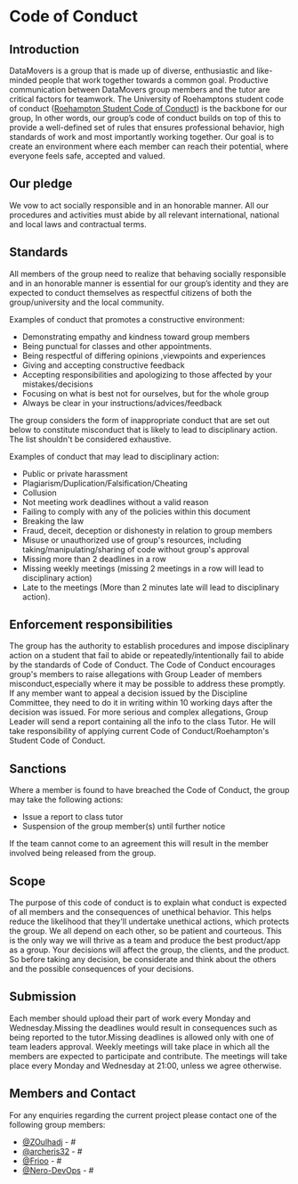 # Code of Conduct

 
## Introduction
DataMovers is a group that is made up of diverse, enthusiastic and like-minded people that work together towards a common goal. 
Productive communication between DataMovers group members and the tutor are critical factors for teamwork. The University of Roehamptons student code of conduct
([Roehampton Student Code of Conduct](https://www.roehampton.ac.uk/globalassets/documents/corporate-information/policies/student-code-of-conduct-july-2018.pdf)) is the backbone for our group, In other words, our group’s code of conduct builds on top of this to provide a well-defined set of rules
that ensures professional behavior, high standards of work and most importantly working together. Our goal is to create an environment where each member can reach their potential, where everyone feels safe, accepted and valued.

## Our pledge
We vow to act socially responsible and in an honorable manner. 
All our procedures and activities must abide by all relevant international, national 
and local laws and contractual terms.

## Standards
All members of the group need to realize that behaving socially responsible and in
an honorable manner is essential for our group’s identity and they are expected to conduct 
themselves as respectful citizens of both the group/university and the local community.

Examples of conduct that promotes a constructive environment:

* Demonstrating empathy and kindness toward group members
* Being punctual for classes and other appointments.
* Being respectful of differing opinions ,viewpoints and experiences
* Giving and accepting constructive feedback 
* Accepting responsibilities and apologizing to those affected by your mistakes/decisions
* Focusing on what is best not for ourselves, but for the whole group
* Always be clear in your instructions/advices/feedback
	
The group considers the form of inappropriate conduct that are set out below to constitute 
misconduct that is likely to lead to disciplinary action. The list shouldn't be considered exhaustive.

Examples of conduct that may lead to disciplinary action:	
* Public or private harassment
* Plagiarism/Duplication/Falsification/Cheating
* Collusion
* Not meeting work deadlines without a valid reason
* Failing to comply with any of the policies within this document
* Breaking the law
* Fraud, deceit, deception or dishonesty in relation to group members
* Misuse or unauthorized use of group's resources, including taking/manipulating/sharing of code without group's approval
* Missing more than 2 deadlines in a row 
* Missing weekly meetings (missing 2 meetings in a row will lead to disciplinary action)
* Late to the meetings (More than 2 minutes late will lead to disciplinary action).

## Enforcement responsibilities
The group has the authority to establish procedures and impose disciplinary action on a student 
that fail to abide or repeatedly/intentionally fail to abide by the standards of Code of Conduct.
The Code of Conduct encourages group's members to raise allegations with Group Leader of members 
misconduct,especially where it may be possible to address these promptly.  
If any member want to appeal a decision issued by the Discipline Committee, they need to do it in 
writing within 10 working days after the decision was issued.
For more serious and complex allegations, Group Leader will send a report containing all the info 
to the class Tutor.
He will take responsibility of applying current Code of Conduct/Roehampton's Student Code of Conduct.
		
## Sanctions	
Where a member is found to have breached the Code of Conduct, the group may take the following actions:
* Issue a report to class tutor
* Suspension of the group member(s) until further notice

If the team cannot come to an agreement this will result in the member involved being released from the
group.

## Scope
The purpose of this code of conduct is to explain what conduct is expected of all members 
and the consequences of unethical behavior.
This helps reduce the likelihood that they'll undertake unethical actions, which protects the 
group.
We all depend on each other, so be patient and courteous. This is the only way we will 
thrive as a team and produce the best product/app as a group. Your decisions will affect the 
group, the clients, and the product. So before taking any decision, be considerate and think 
about the others and the possible consequences of your decisions.

## Submission
Each member should upload their part of work every Monday and Wednesday.Missing the deadlines 
would result in consequences such as being reported to the tutor.Missing deadlines is allowed only 
with one of team leaders approval.
Weekly meetings will take place in which all the members are expected to participate and contribute.
The meetings will take place every Monday and Wednesday at 21:00, unless we agree otherwise.

## Members and Contact
For any enquiries regarding the current project please contact one of the following group members:
* [@ZOulhadj](https://github.com/ZOulhadj) - #
* [@archeris32](https://github.com/archeris32) - #
* [@Frioo](https://github.com/Frioo) - #
* [@Nero-DevOps](https://github.com/Nero-DevOps) - #
